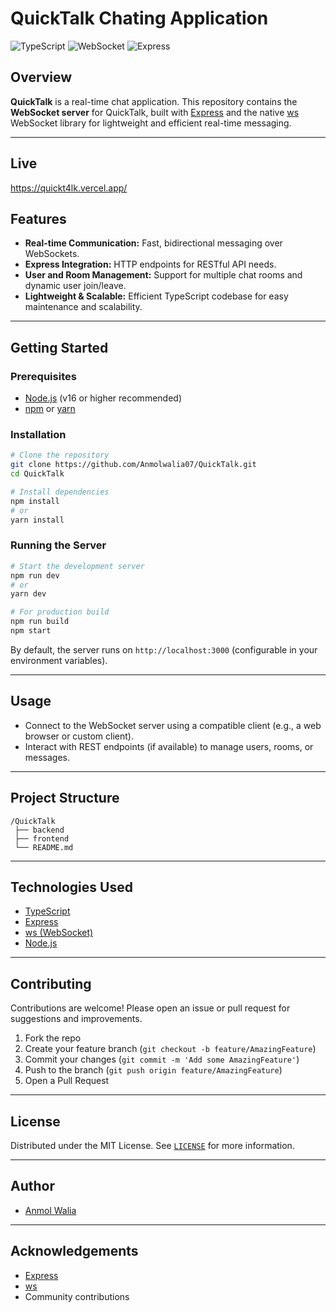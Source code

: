 # QuickTalk Chating Application 

![TypeScript](https://img.shields.io/badge/language-TypeScript-blue)
![WebSocket](https://img.shields.io/badge/WebSocket-enabled-brightgreen)
![Express](https://img.shields.io/badge/Express.js-Server-lightgrey)

## Overview

**QuickTalk** is a real-time chat application. This repository contains the **WebSocket server** for QuickTalk, built with [Express](https://expressjs.com/) and the native [ws](https://github.com/websockets/ws) WebSocket library for lightweight and efficient real-time messaging.

---
## Live
https://quickt4lk.vercel.app/


## Features

- **Real-time Communication:** Fast, bidirectional messaging over WebSockets.
- **Express Integration:** HTTP endpoints for RESTful API needs.
- **User and Room Management:** Support for multiple chat rooms and dynamic user join/leave.
- **Lightweight & Scalable:** Efficient TypeScript codebase for easy maintenance and scalability.

---

## Getting Started

### Prerequisites

- [Node.js](https://nodejs.org/) (v16 or higher recommended)
- [npm](https://www.npmjs.com/) or [yarn](https://yarnpkg.com/)

### Installation

```bash
# Clone the repository
git clone https://github.com/Anmolwalia07/QuickTalk.git
cd QuickTalk

# Install dependencies
npm install
# or
yarn install
```

### Running the Server

```bash
# Start the development server
npm run dev
# or
yarn dev

# For production build
npm run build
npm start
```

By default, the server runs on `http://localhost:3000` (configurable in your environment variables).

---

## Usage

- Connect to the WebSocket server using a compatible client (e.g., a web browser or custom client).
- Interact with REST endpoints (if available) to manage users, rooms, or messages.

---

## Project Structure

```
/QuickTalk
 ├── backend
 ├── frontend
 └── README.md
```
---

## Technologies Used

- [TypeScript](https://www.typescriptlang.org/)
- [Express](https://expressjs.com/)
- [ws (WebSocket)](https://github.com/websockets/ws)
- [Node.js](https://nodejs.org/)

---

## Contributing

Contributions are welcome! Please open an issue or pull request for suggestions and improvements.

1. Fork the repo
2. Create your feature branch (`git checkout -b feature/AmazingFeature`)
3. Commit your changes (`git commit -m 'Add some AmazingFeature'`)
4. Push to the branch (`git push origin feature/AmazingFeature`)
5. Open a Pull Request

---

## License

Distributed under the MIT License. See [`LICENSE`](./LICENSE) for more information.

---

## Author

- [Anmol Walia](https://github.com/Anmolwalia07)

---

## Acknowledgements

- [Express](https://expressjs.com/)
- [ws](https://github.com/websockets/ws)
- Community contributions
